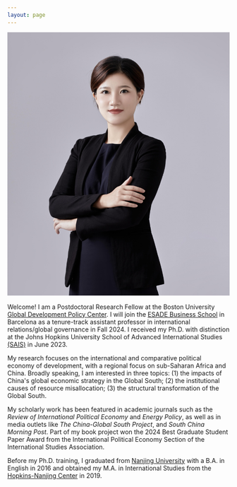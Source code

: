 ```yaml
---
layout: page
---
```

<p align="center">
  <img src="https://raw.githubusercontent.com/keyitang94/keyitang94.github.io/master/linkedin photo small.jpg">
</p>

Welcome! I am a Postdoctoral Research Fellow at the Boston University [Global Development Policy Center](https://www.bu.edu/gdp/). I will join the [ESADE Business School](https://www.esade.edu/en) in Barcelona as a tenure-track assistant professor in international relations/global governance in Fall 2024. I received my Ph.D. with distinction at the Johns Hopkins University School of Advanced International Studies [(SAIS)](https://sais.jhu.edu/) in June 2023.

My research focuses on the international and comparative political economy of development, with a regional focus on sub-Saharan Africa and China. Broadly speaking, I am interested in three topics: (1) the impacts of China's global economic strategy in the Global South; (2) the institutional causes of resource misallocation; (3) the structural transformation of the Global South.

My scholarly work has been featured in academic journals such as the _Review of International Political Economy_ and _Energy Policy_, as well as in media outlets like _The China-Global South Project_, and _South China Morning Post_. Part of my book project won the 2024 Best Graduate Student Paper Award from the International Political Economy Section of the International Studies Association. 


Before my Ph.D. training, I graduated from [Nanjing University](https://www.nju.edu.cn/EN/) with a B.A. in English in 2016 and obtained my M.A. in International Studies from the [Hopkins-Nanjing Center](https://sais.jhu.edu/hopkins-nanjing-center) in 2019.

